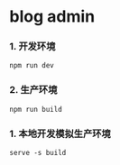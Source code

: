 # blog admin

### 1. 开发环境

```
npm run dev
```

### 2. 生产环境

```
npm run build
```

### 1. 本地开发模拟生产环境

```
serve -s build
```
